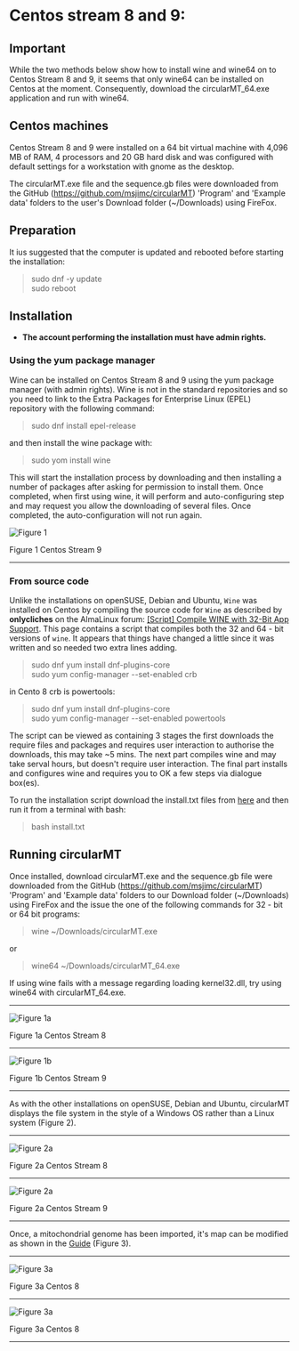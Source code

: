 # Centos stream 8 and 9:

## Important

While the two methods below show how to install wine and wine64 on to Centos Stream 8 and 9, it seems that only wine64 can be installed on Centos at the moment. Consequently, download the circularMT_64.exe application and run with wine64.

## Centos machines

Centos Stream  8 and 9 were installed on a 64 bit virtual machine with 4,096 MB of RAM, 4 processors and 20 GB hard disk and was configured with default settings for a workstation with gnome as the desktop.

The circularMT.exe file and the sequence.gb files were downloaded from the GitHub (https://github.com/msjimc/circularMT) 'Program' and 'Example data' folders to the user's Download folder (~/Downloads) using FireFox. 

## Preparation 

It ius suggested that the computer is updated and rebooted before starting the installation:

> sudo dnf -y update  
> sudo reboot

## Installation

* **The account performing the installation must have admin rights.**

### Using the yum package manager

Wine can be installed on Centos Stream 8 and 9 using the yum package manager (with admin rights). Wine is not in the standard repositories and so you need to link to the Extra Packages for Enterprise Linux (EPEL) repository with the following command:

> sudo dnf install epel-release 

and then install the wine package with: 

> sudo yom install wine 

 This will start the installation process by downloading and then installing a number of packages after asking for permission to install them. Once completed, when first using wine, it will perform and auto-configuring step and may request you allow the downloading of several files. Once completed, the auto-configuration will not run again.

![Figure 1](images/centos9_config.jpg)

Figure 1  Centos Stream 9

<hr />

### From source code

Unlike the installations on openSUSE, Debian and Ubuntu, ```Wine``` was installed on Centos by compiling the source code for ```Wine``` as described by __onlycliches__ on the AlmaLinux forum: [[Script] Compile WINE with 32-Bit App Support](https://forums.almalinux.org/t/script-compile-wine-with-32-bit-app-support/2556). This page contains a script that compiles both the 32 and 64 - bit versions of ```wine```. It appears that things have changed a little since it was written and so needed two extra lines adding.    

> sudo dnf yum install dnf-plugins-core   
sudo yum config-manager --set-enabled crb  

in Cento 8 crb is powertools: 

> sudo dnf yum install dnf-plugins-core   
sudo yum config-manager --set-enabled powertools  



The script can be viewed as containing 3 stages the first downloads the require files and packages and requires user interaction to authorise the downloads, this may take ~5 mins. The next part compiles wine and may take serval hours, but doesn't require user interaction. The final part installs and configures wine and requires you to OK a few steps via dialogue box(es).  

To run the installation script download the install.txt files from [here](https://github.com/msjimc/circularMT/Program) and then run it from a terminal with bash:

> bash install.txt

## Running circularMT

Once installed, download circularMT.exe and the sequence.gb file were downloaded from the GitHub (https://github.com/msjimc/circularMT) 'Program' and 'Example data' folders to our Download folder (~/Downloads) using FireFox and the issue the one of the following commands for 32 - bit or 64 bit programs:

> wine ~/Downloads/circularMT.exe  

or   

> wine64 ~/Downloads/circularMT_64.exe  

If using wine fails with a message regarding loading kernel32.dll, try using wine64 with circularMT_64.exe.


<hr />

![Figure 1a](images/centos_figure1.jpg)

Figure 1a  Centos Stream 8

<hr />

![Figure 1b](images/centos9_figure1.jpg)

Figure 1b  Centos Stream 9

<hr />

As with the other installations on openSUSE, Debian and Ubuntu, circularMT displays the file system in the style of a Windows OS rather than a Linux system (Figure 2).

<hr /> 

![Figure 2a](images/centos_figure3.jpg)

Figure 2a Centos Stream 8

<hr />

![Figure 2a](images/centos9_figure3.jpg)

Figure 2a Centos Stream 9

<hr />

Once, a mitochondrial genome has been imported, it's map can be modified as shown in the [Guide](../Guide/README.md) (Figure 3).

<hr />

![Figure 3a](images/centos_figure4.jpg)

Figure 3a Centos 8

<hr />

![Figure 3a](images/centos9_figure3.jpg)

Figure 3a Centos 8

<hr />

